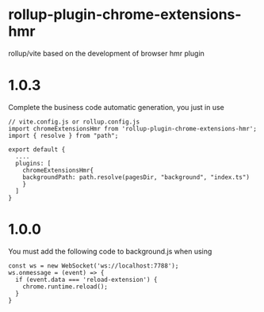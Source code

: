 # rollup-plugin-chrome-extensions-hmr
rollup/vite based on the development of browser hmr plugin

# 1.0.3
Complete the business code automatic generation, you just in use

```
// vite.config.js or rollup.config.js
import chromeExtensionsHmr from 'rollup-plugin-chrome-extensions-hmr';
import { resolve } from "path";

export default {
  ....
  plugins: [
    chromeExtensionsHmr{
    backgroundPath: path.resolve(pagesDir, "background", "index.ts")
    }
  ]
}
```


# 1.0.0
You must add the following code to background.js when using

```
const ws = new WebSocket('ws://localhost:7788');
ws.onmessage = (event) => {
  if (event.data === 'reload-extension') {
    chrome.runtime.reload();
  }
}
```
